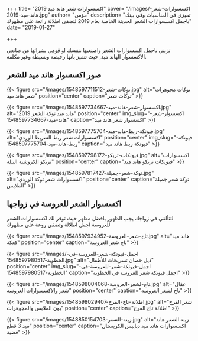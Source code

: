 +++
title= "اكسسوارات شعر هاند ميد 2019"
cover= "/images/اكسسوارات-شعر-هاند-ميد-2019.jpg"
author= "مؤمن"
description= "تميزي في المناسبات وفي بيتك باجمل اكسسوارات الشعر الحديثة الخاصة بعام 2019 لتضفي اطلالة رائعة علي مظهرك"
date= "2019-01-27"

+++

تزيني باجمل اكسسوارات الشعر واصنعيها بنفسك او قومي بشرائها من صانعي الاكسسوار الهاند ميد, حيث تتميز بانها رخيصة وبسيطة وغير مكلفة.

## صور اكسسوار هاند ميد للشعر


{{< figure src="/images/توكات-شعر-1548597711512.jpg" alt="توكات مجوهرات شعر هاند ميد" position="center" caption="توكات شعر" >}}

{{< figure src="/images/اكسسوار-شعر-هاند-ميد-1548597734667.jpg" alt="هاند ميد توكة الشعر 2019" position="center" img_slug="اكسسوار-شعر-هاند-ميد-1548597734667" caption="اكسسوار شعر هاند ميد" >}}

{{< figure src="/images/فيونكة-ربط-هاند-ميد-1548597775704.jpg" alt="اكسسوارات شعر ربط الشريط الوردي" position="center" img_slug="فيونكة-ربط-هاند-ميد-1548597775704" caption="فيونكة ربط هاند ميد" >}}

{{< figure src="/images/فيونكات-تريكو-1548597798172.jpg" alt="اكسسوارات تريكو الكروشيه البتلة" position="center" caption="فيونكات تريكو هاند ميد" >}}

{{< figure src="/images/توكة-شعر-جميلة-1548597817427.jpg" alt="اكسسوارات شعر توكة الوردي" position="center" caption="توكة شعر جميلة الملابس" >}}

## اكسسوار الشعر للعروسة في زواجها
لتتألقي في زواجك يجب الظهور بافضل مظهر حيث توفر لك اكسسوارات الشعر للعروسة اجمل اطلالة وتضفي روعة علي مظهرك


{{< figure src="/images/تاج-شعر-العروسة-1548597934952.jpg" alt="هاند ميد كعكة" position="center" caption="تاج شعر العروسة" >}}

{{< figure src="/images/اجمل-فيونكة-شعر-للعروسة-في-الخطوبة-1548597980517.jpg" alt="ذيل حصان تسريحات للأطفال" position="center" img_slug="اجمل-فيونكة-شعر-للعروسة-في-الخطوبة-1548597980517" caption="اجمل فيونكة شعر للعروسة في الخطوبة" >}}

{{< figure src="/images/تاج-لشعر-العروسة-1548598004068.jpg" alt="عقال شعر والاكسسوارات العروسة" position="center" caption="تاج لشعر العروسة" >}}

{{< figure src="/images/اطلالة-تاج-الفرح-1548598029407.jpg" alt="شعر الفرح بون الملابس والمجوهرات" position="center" caption="اطلالة تاج الفرح" >}}

{{< figure src="/images/زينة-الشعر-1548850154703.jpg" alt="زينة الشعر هاند ميد 3 قطع" position="center" caption="اكسسوارات هاند ميد دبابيس الكريستال فضية" >}}

